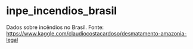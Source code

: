 # inpe_incendios_brasil
Dados sobre incêndios no Brasil. Fonte: https://www.kaggle.com/claudiocostacardoso/desmatamento-amazonia-legal
